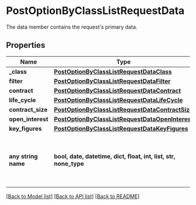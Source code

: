 # PostOptionByClassListRequestData

The data member contains the request's primary data.

## Properties
Name | Type | Description | Notes
------------ | ------------- | ------------- | -------------
**_class** | [**PostOptionByClassListRequestDataClass**](PostOptionByClassListRequestDataClass.md) |  | [optional] 
**filter** | [**PostOptionByClassListRequestDataFilter**](PostOptionByClassListRequestDataFilter.md) |  | [optional] 
**contract** | [**PostOptionByClassListRequestDataContract**](PostOptionByClassListRequestDataContract.md) |  | [optional] 
**life_cycle** | [**PostOptionByClassListRequestDataLifeCycle**](PostOptionByClassListRequestDataLifeCycle.md) |  | [optional] 
**contract_size** | [**PostOptionByClassListRequestDataContractSize**](PostOptionByClassListRequestDataContractSize.md) |  | [optional] 
**open_interest** | [**PostOptionByClassListRequestDataOpenInterest**](PostOptionByClassListRequestDataOpenInterest.md) |  | [optional] 
**key_figures** | [**PostOptionByClassListRequestDataKeyFigures**](PostOptionByClassListRequestDataKeyFigures.md) |  | [optional] 
**any string name** | **bool, date, datetime, dict, float, int, list, str, none_type** | any string name can be used but the value must be the correct type | [optional]

[[Back to Model list]](../README.md#documentation-for-models) [[Back to API list]](../README.md#documentation-for-api-endpoints) [[Back to README]](../README.md)



